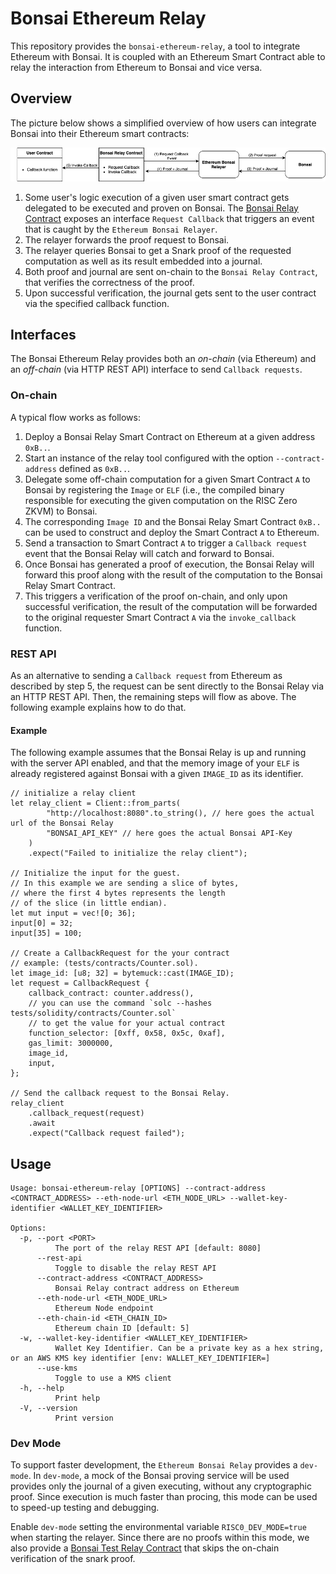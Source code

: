 # Bonsai Ethereum Relay

This repository provides the `bonsai-ethereum-relay`, a tool to integrate Ethereum with Bonsai.
It is coupled with an Ethereum Smart Contract able to relay the interaction from Ethereum to Bonsai and vice versa.

## Overview

The picture below shows a simplified overview of how users can integrate Bonsai into their Ethereum smart contracts:

![Bonsai Relay Diagram](images/bonsai_relay.png)

1. Some user's logic execution of a given user smart contract gets delegated to be executed and proven on Bonsai.
   The [Bonsai Relay Contract](../ethereum/contracts/BonsaiRelay.sol) exposes an interface `Request Callback` that triggers an event that is caught by the `Ethereum Bonsai Relayer`.
2. The relayer forwards the proof request to Bonsai.
3. The relayer queries Bonsai to get a Snark proof of the requested computation as well as its result embedded into a journal.
4. Both proof and journal are sent on-chain to the `Bonsai Relay Contract`, that verifies the correctness of the proof.
5. Upon successful verification, the journal gets sent to the user contract via the specified callback function.

## Interfaces

The Bonsai Ethereum Relay provides both an *on-chain* (via Ethereum) and an *off-chain* (via HTTP REST API) interface to send `Callback requests`.

### On-chain

A typical flow works as follows:

1. Deploy a Bonsai Relay Smart Contract on Ethereum at a given address `0xB..`.
2. Start an instance of the relay tool configured with the option `--contract-address` defined as `0xB..`.
3. Delegate some off-chain computation for a given Smart Contract `A` to Bonsai by registering the `Image` or `ELF` (i.e., the compiled binary responsible for executing the given computation on the RISC Zero ZKVM) to Bonsai.
4. The corresponding `Image ID` and the Bonsai Relay Smart Contract `0xB..` can be used to construct and deploy the Smart Contract `A` to Ethereum.
5. Send a transaction to Smart Contract `A` to trigger a `Callback request` event that the Bonsai Relay will catch and forward to Bonsai.
6. Once Bonsai has generated a proof of execution, the Bonsai Relay will forward this proof along with the result of the computation to the Bonsai Relay Smart Contract.
7. This triggers a verification of the proof on-chain, and only upon successful verification, the result of the computation will be forwarded to the original requester Smart Contract `A` via the `invoke_callback` function.

### REST API

As an alternative to sending a `Callback request` from Ethereum as described by step 5, the request can be sent directly to the Bonsai Relay via an HTTP REST API.
Then, the remaining steps will flow as above. The following example explains how to do that.

#### Example

The following example assumes that the Bonsai Relay is up and running with the server API enabled,
and that the memory image of your `ELF` is already registered against Bonsai with a given `IMAGE_ID` as its identifier.

<!-- TODO(victor): Rework this example to make it actually build and run -->
```rust,ignore
// initialize a relay client
let relay_client = Client::from_parts(
        "http://localhost:8080".to_string(), // here goes the actual url of the Bonsai Relay
        "BONSAI_API_KEY" // here goes the actual Bonsai API-Key
    )
    .expect("Failed to initialize the relay client");

// Initialize the input for the guest.
// In this example we are sending a slice of bytes,
// where the first 4 bytes represents the length
// of the slice (in little endian).
let mut input = vec![0; 36];
input[0] = 32;
input[35] = 100;

// Create a CallbackRequest for the your contract
// example: (tests/contracts/Counter.sol).
let image_id: [u8; 32] = bytemuck::cast(IMAGE_ID);
let request = CallbackRequest {
    callback_contract: counter.address(),
    // you can use the command `solc --hashes tests/solidity/contracts/Counter.sol`
    // to get the value for your actual contract
    function_selector: [0xff, 0x58, 0x5c, 0xaf],
    gas_limit: 3000000,
    image_id,
    input,
};

// Send the callback request to the Bonsai Relay.
relay_client
    .callback_request(request)
    .await
    .expect("Callback request failed");

```

## Usage

```console
Usage: bonsai-ethereum-relay [OPTIONS] --contract-address <CONTRACT_ADDRESS> --eth-node-url <ETH_NODE_URL> --wallet-key-identifier <WALLET_KEY_IDENTIFIER>

Options:
  -p, --port <PORT>
          The port of the relay REST API [default: 8080]
      --rest-api
          Toggle to disable the relay REST API
      --contract-address <CONTRACT_ADDRESS>
          Bonsai Relay contract address on Ethereum
      --eth-node-url <ETH_NODE_URL>
          Ethereum Node endpoint
      --eth-chain-id <ETH_CHAIN_ID>
          Ethereum chain ID [default: 5]
  -w, --wallet-key-identifier <WALLET_KEY_IDENTIFIER>
          Wallet Key Identifier. Can be a private key as a hex string, or an AWS KMS key identifier [env: WALLET_KEY_IDENTIFIER=]
      --use-kms
          Toggle to use a KMS client
  -h, --help
          Print help
  -V, --version
          Print version
```

### Dev Mode

To support faster development, the `Ethereum Bonsai Relay` provides a `dev-mode`.
In `dev-mode`, a mock of the Bonsai proving service will be used provides only the journal of a given executing, without any cryptographic proof.
Since execution is much faster than procing, this mode can be used to speed-up testing and debugging.

Enable `dev-mode` setting the environmental variable `RISC0_DEV_MODE=true` when starting the relayer.
Since there are no proofs within this mode, we also provide a [Bonsai Test Relay Contract](../ethereum/contracts/BonsaiTestRelay.sol) that skips the on-chain verification of the snark proof.
